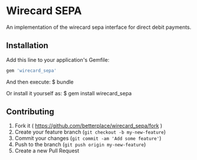 # Wirecard SEPA
An implementation of the wirecard sepa interface for direct debit payments.


## Installation
Add this line to your application's Gemfile:

```ruby
gem 'wirecard_sepa'
```

And then execute:
    $ bundle

Or install it yourself as:
    $ gem install wirecard_sepa


## Contributing
1. Fork it ( https://github.com/betterplace/wirecard_sepa/fork )
2. Create your feature branch (`git checkout -b my-new-feature`)
3. Commit your changes (`git commit -am 'Add some feature'`)
4. Push to the branch (`git push origin my-new-feature`)
5. Create a new Pull Request
